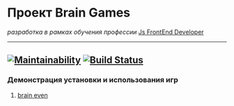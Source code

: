 # Проект Brain Games
*разработка в рамках обучения профессии* [Js FrontEnd Developer](https://ru.hexlet.io/u/agalar)

---
[![Maintainability](https://api.codeclimate.com/v1/badges/9037b430af4b297d3123/maintainability)](https://codeclimate.com/github/agalar/project-lvl1-s474/maintainability)
[![Build Status](https://travis-ci.org/agalar/make-brains.svg?branch=master)](https://travis-ci.org/agalar/make-brains)
---
### Демонстрация установки и использования игр
1) [brain even](https://asciinema.org/a/Uvs2eeeJ6LQ14flJqgaRfdA0H)
